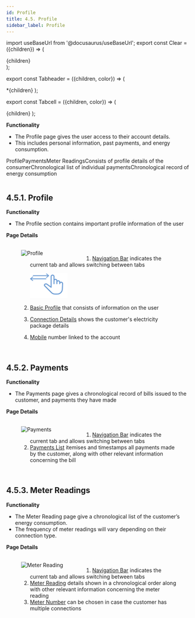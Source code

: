 ```yaml
---
id: Profile
title: 4.5. Profile
sidebar_label: Profile
---
```


import useBaseUrl from '@docusaurus/useBaseUrl';
export const Clear = ({children}) => (
  <div
    style={{ 
         display: 'table',
    }}>
    {children}
  </div>
);

export const Tabheader = ({children, color}) => (
  <th
    style={{
      backgroundColor: color,
      borderRight: '0.5rem solid white',
      height: '1.5rem',
      width: '2rem',
    }}>
    *{children}
  </th>
);

export const Tabcell = ({children, color}) => (
  <td
    style={{
      backgroundColor: color,
      borderRight: '0.5rem solid white',
      height: '100px',
    }}>
    {children}
  </td>
);

**Functionality**
* The Profile page gives the user access to their account details.
* This includes personal information, past payments, and energy consumption.

<table>
    <tr>
        <Tabheader color="#A9CCE3 ">Profile</Tabheader>
        <Tabheader color="#A9CCE3">Payments</Tabheader>
        <Tabheader color="#A9CCE3">Meter Readings</Tabheader>
    </tr>
    <tr>
        <Tabcell color="#AED6F1">Consists of profile details of the consumer</Tabcell>
        <Tabcell color="#AED6F1">Chronological list of individual payments</Tabcell>
        <Tabcell color="#AED6F1">Chronological record of energy consumption</Tabcell>
    </tr>
</table>


## 4.5.1. Profile
**Functionality**
* The Profile section contains important profile information of the user

**Page Details**

<figure><br clear="right"/>
<img align="left" src={useBaseUrl("img/scrnshts/4.5.1_Profile.png")} alt="Profile" width="45%"/>
<Clear>

1.  <u>Navigation Bar</u> indicates the current tab and allows switching between tabs

    ![Left Right Nav](/img/scrnshts/App_LeftRightNav.png)

2.  <u>Basic Profile</u> that consists of information on the user
3.  <u>Connection Details</u> shows the customer's electricity package details
4.  <u>Mobile</u> number linked to the account

</Clear>
<br clear="both"/></figure>


<!-- ![Profile](./assets/4.10_Profile.png) -->


## 4.5.2. Payments
**Functionality**
* The Payments page gives a chronological record of bills issued to the customer, and payments they have made

**Page Details**

<figure><br clear="right"/>
<img align="left" src={useBaseUrl("img/scrnshts/4.5.2_Payment.png")} alt="Payments" width="45%"/>
<Clear>

1.  <u>Navigation Bar</u> indicates the current tab and allows switching between tabs
2.  <u>Payments List</u> itemises and timestamps all payments made by the customer, along with other relevant information concerning the bill

</Clear>
<br clear="both"/></figure>


<!-- ![Payments](./assets/4.11_Payments.png) -->


## 4.5.3. Meter Readings
**Functionality**
* The Meter Reading page give a chronological list of the customer’s energy consumption.
* The frequency of meter readings will vary depending on their connection type.

**Page Details**

<figure><br clear="right"/>
<img align="left" src={useBaseUrl("img/scrnshts/4.5.3_MeterReading.png")} alt="Meter Reading" width="45%"/>
<Clear>

1.  <u>Navigation Bar</u> indicates the current tab and allows switching between tabs
2.  <u>Meter Reading</u> details shown in a chronological order along with other relevant information concerning the meter reading
3.  <u>Meter Number</u> can be chosen in case the customer has multiple connections

</Clear>
<br clear="both"/></figure>

<!-- ![Meter Reading](./assets/4.12_MeterReading.png) -->

